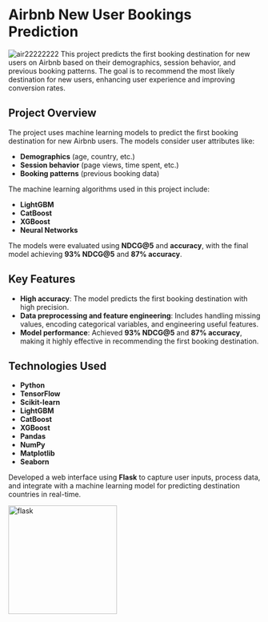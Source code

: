 # Airbnb New User Bookings Prediction

![air22222222](https://github.com/user-attachments/assets/4cb3147f-955f-41b2-b327-bac6ff9f86f7)
This project predicts the first booking destination for new users on Airbnb based on their demographics, session behavior, and previous booking patterns. The goal is to recommend the most likely destination for new users, enhancing user experience and improving conversion rates.

## Project Overview

The project uses machine learning models to predict the first booking destination for new Airbnb users. The models consider user attributes like:

- **Demographics** (age, country, etc.)
- **Session behavior** (page views, time spent, etc.)
- **Booking patterns** (previous booking data)

The machine learning algorithms used in this project include:

- **LightGBM**
- **CatBoost**
- **XGBoost**
- **Neural Networks**

The models were evaluated using **NDCG@5** and **accuracy**, with the final model achieving **93% NDCG@5** and **87% accuracy**.

## Key Features

- **High accuracy**: The model predicts the first booking destination with high precision.
- **Data preprocessing and feature engineering**: Includes handling missing values, encoding categorical variables, and engineering useful features.
- **Model performance**: Achieved **93% NDCG@5** and **87% accuracy**, making it highly effective in recommending the first booking destination.
  
## Technologies Used

- **Python**
- **TensorFlow**
- **Scikit-learn**
- **LightGBM**
- **CatBoost**
- **XGBoost**
- **Pandas**
- **NumPy**
- **Matplotlib**
- **Seaborn**
  
Developed a web interface using **Flask** to capture user inputs, process data, and integrate with a machine learning model for predicting destination countries in real-time.

<img width="217" alt="flask" src="https://github.com/user-attachments/assets/1f3d3b61-61aa-4776-89e2-c3dd1ffbdf74" />






